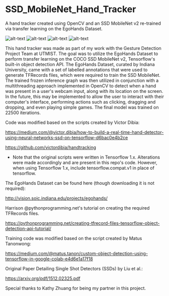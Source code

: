 # SSD_MobileNet_Hand_Tracker
A hand tracker created using OpenCV and an SSD MobileNet v2 re-trained via transfer learning on the EgoHands Dataset.

![alt-text](https://github.com/Chubbyman2/SSD_MobileNet_Hand_Tracker/blob/main/gif_demos/hand_tracker_clip_1.gif)
![alt-text](https://github.com/Chubbyman2/SSD_MobileNet_Hand_Tracker/blob/main/gif_demos/hand_tracker_clip_2.gif)
![alt-text](https://github.com/Chubbyman2/SSD_MobileNet_Hand_Tracker/blob/main/gif_demos/hand_tracker_clip_3.gif)
![alt-text](https://github.com/Chubbyman2/SSD_MobileNet_Hand_Tracker/blob/main/gif_demos/hand_tracker_clip_4.gif)

This hand tracker was made as part of my work with the Gesture Detection Project Team at UTMIST. The goal was to utilize the EgoHands Dataset to perform transfer learning on the COCO SSD MobileNet v2, Tensorflow's built-in object detection API. The EgoHands Dataset, curated by Indiana University, came with a set of labelled annotations that were used to generate TFRecords files, which were required to train the SSD MobileNet. The trained frozen inference graph was then utilized in conjunction with a multithreading approach implemented in OpenCV to detect when a hand was present in a user's webcam input, along with its location on the screen. In the future, this may be implemented to allow the user to interact with their computer's interface, performing actions such as clicking, dragging and dropping, and even playing simple games. The final model was trained on 22500 iterations.

Code was modified based on the scripts created by Victor Dibia:

https://medium.com/@victor.dibia/how-to-build-a-real-time-hand-detector-using-neural-networks-ssd-on-tensorflow-d6bac0e4b2ce

https://github.com/victordibia/handtracking

* Note that the original scripts were written in Tensorflow 1.x. Alterations were made accordingly and are present in this repo's code.
However, when using Tensorflow 1.x, include tensorflow.compat.v1 in place of tensorflow.


The EgoHands Dataset can be found here (though downloading it is not required):

http://vision.soic.indiana.edu/projects/egohands/


Harrison @pythonprogramming.net's tutorial on creating the required TFRecords files.

https://pythonprogramming.net/creating-tfrecord-files-tensorflow-object-detection-api-tutorial/


Training code was modified based on the script created by Matus Tanonwong:

https://medium.com/@matus.tanon/custom-object-detection-using-tensorflow-in-google-colab-e4d6e1a17f18


Original Paper Detailing Single Shot Detectors (SSDs) by Liu et al.:

https://arxiv.org/pdf/1512.02325.pdf


Special thanks to Kathy Zhuang for being my partner in this project.
